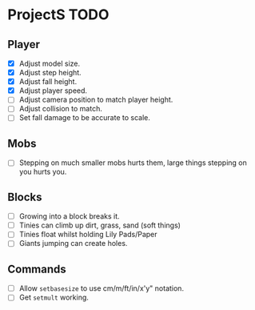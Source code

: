 # ProjectS TODO

## Player
- [X] Adjust model size.
- [X] Adjust step height.
- [X] Adjust fall height.
- [X] Adjust player speed.
- [ ] Adjust camera position to match player height.
- [ ] Adjust collision to match.
- [ ] Set fall damage to be accurate to scale.

## Mobs
- [ ] Stepping on much smaller mobs hurts them, large things stepping on you hurts you.

## Blocks
- [ ] Growing into a block breaks it.
- [ ] Tinies can climb up dirt, grass, sand (soft things)
- [ ] Tinies float whilst holding Lily Pads/Paper
- [ ] Giants jumping can create holes.

## Commands
- [ ] Allow `setbasesize` to use cm/m/ft/in/x'y" notation.
- [ ] Get `setmult` working.